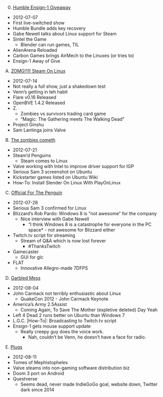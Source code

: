 00. [Humble Ensign-1 Giveaway](https://linuxgamecast.com/2012/07/show-name-goes-here-ep00-humble-ensign-1-giveaway/)
   * 2012-07-07
   * First live-switched show
   * Humble Bundle adds key recovery
   * Gabe Newell talks about Linux support for Steam
   * Sintel the Game
      * Blender can run games, TIL
   * AlienArena Reloaded
   * Carbon Games brings AirMech to the Linuxes (or tries to)
   * Ensign-1 Away of Give

A. [ZOMG!11!  Steam On Linux](https://linuxgamecast.com/2012/07/show-name-goes-here-ep00a-zomg11-steam-on-linux/)
   * 2012-07-14
   * Not really a full show, just a shakedown test
   * Venn’s getting in teh habit
   * Flare v0.16 Released
   * OpenBVE 1.4.2 Released
   * Z.
      * Zombies vs survivors trading card game
      * “Magic: The Gathering meets The Walking Dead”
   * Project Ginshu
   * Sam Lantinga joins Valve

B. [The zombies cometh](https://linuxgamecast.com/2012/07/linuxgamecast-weekly-ep00b-the-zombies-cometh/)
   * 2012-07-21
   * Steam’d Penguins
      * Steam comes to Linux
   * Valve working with Intel to improve driver support for IGP
   * Serious Sam 3 screenshot on Ubuntu
   * Kickstarter games listed on Ubuntu Wiki
   * How-To: Install Slender On Linux With PlayOnLinux

C. [Official For The Penguin](https://linuxgamecast.com/2012/07/linuxgamecast-weekly-ep00c-official-for-the-penguin/)
   * 2012-07-28
   * Serious Sam 3 confirmed for Linux
   * Blizzard’s Rob Pardo: Windows 8 is “not awesome” for the company
      * Nice interview with Gabe Newell
         * “I think Windows 8 is a catastrophe for everyone in the PC space* - not awesome for Blizzard either
   * Twitch.tv script for streaming
      * Stream of Q&A which is now lost forever
         * #ThanksTwitch
   * Gamecaster
      * GUI for glc
   * FLAT
      * Innovative Allegro-made 7DFPS

D. [Garbled Mess](https://linuxgamecast.com/2012/08/linuxgamecast-weekly-ep00d-garbled-mess/)
   * 2012-08-04
   * John Carmack not terribly enthusiastic about Linux
      * QuakeCon 2012 - John Carmack Keynote
   * America’s Army 2.5Assist
      * Coming Again, To Save The Mother (expletive deleted) Day Yeah
   * Left 4 Dead 2 runs better on Ubuntu than Windows 7
   * L.G.C. |How-To|: Broadcasting to Twitch.tv script
   * Ensign-1 gets mouse support update
      * Really creepy guy does the voice work.
         * Nah, couldn’t be Venn, he doesn’t have a face for radio.

E. [Plugs](https://linuxgamecast.com/2012/08/linuxgamecast-weekly-ep00e-plugs/)
   * 2012-08-11
   * Tomes of Mephistopheles
   * Valve steams into non-gaming software distribution biz
   * Doom 3 port on Android
   * Questverse
      * Seems dead, never made IndieGoGo goal, website down, Twitter dark since 2014
